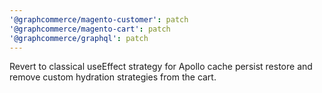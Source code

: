 ```yaml
---
'@graphcommerce/magento-customer': patch
'@graphcommerce/magento-cart': patch
'@graphcommerce/graphql': patch
---
```


Revert to classical useEffect strategy for Apollo cache persist restore and remove custom hydration strategies from the cart.
